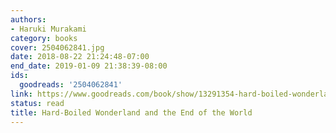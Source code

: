 ```yaml
---
authors:
- Haruki Murakami
category: books
cover: 2504062841.jpg
date: 2018-08-22 21:24:48-07:00
end_date: 2019-01-09 21:38:39-08:00
ids:
  goodreads: '2504062841'
link: https://www.goodreads.com/book/show/13291354-hard-boiled-wonderland-and-the-end-of-the-world
status: read
title: Hard-Boiled Wonderland and the End of the World
---
```

